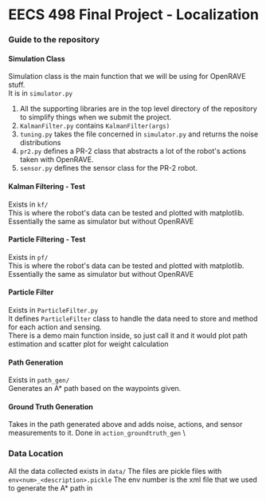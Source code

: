 # EECS 498 Final Project - Localization


### Guide to the repository

#### Simulation Class
Simulation class is the main function that we will be using for OpenRAVE stuff. \
It is in `simulator.py`
1. All the supporting libraries are in the top level directory of the repository to simplify things when we submit the project.
2. `KalmanFilter.py` contains `KalmanFilter(args)` 
3. `tuning.py` takes the file concerned in `simulator.py` and returns the noise distributions
4. `pr2.py` defines a PR-2 class that abstracts a lot of the robot's actions taken with OpenRAVE.
5. `sensor.py` defines the sensor class for the PR-2 robot.

#### Kalman Filtering - Test
Exists in `kf/` \
This is where the robot's data can be tested and plotted with matplotlib. Essentially the same as simulator but without OpenRAVE

#### Particle Filtering - Test
Exists in `pf/` \
This is where the robot's data can be tested and plotted with matplotlib. Essentially the same as simulator but without OpenRAVE

#### Particle Filter
Exists in `ParticleFilter.py`<br>
It defines `ParticleFilter` class to handle the data need to store and method for each action and sensing.<br>
There is a demo main function inside, so just call it and it would plot path estimation and scatter plot for weight calculation

#### Path Generation
Exists in `path_gen/` \
Generates an A\* path based on the waypoints given.

#### Ground Truth Generation
Takes in the path generated above and adds noise, actions, and sensor measurements to it. Done in `action_groundtruth_gen` \

### Data Location
All the data collected exists in `data/`
The files are pickle files with `env<num>_<description>.pickle` The env number is the xml file that we used to generate the A\* path in
